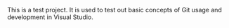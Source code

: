 This is a test project. It is used to test out basic concepts of Git usage and development in Visual Studio.
